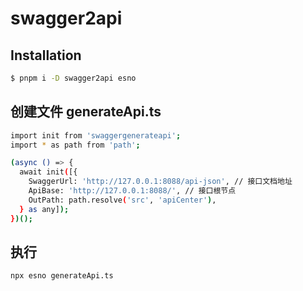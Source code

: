 # swagger2api

## Installation

```bash
$ pnpm i -D swagger2api esno
```

## 创建文件 generateApi.ts
```bash
import init from 'swaggergenerateapi';
import * as path from 'path';

(async () => {
  await init([{
    SwaggerUrl: 'http://127.0.0.1:8088/api-json', // 接口文档地址
    ApiBase: 'http://127.0.0.1:8088/', // 接口根节点
    OutPath: path.resolve('src', 'apiCenter'),
  } as any]);
})();
```

## 执行

```bash
npx esno generateApi.ts
```